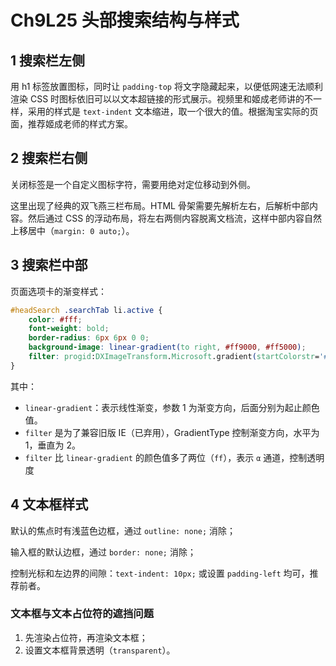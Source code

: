 # Ch9L25 头部搜索结构与样式



## 1 搜索栏左侧

用 h1 标签放置图标，同时让 `padding-top` 将文字隐藏起来，以便低网速无法顺利渲染 CSS 时图标依旧可以以文本超链接的形式展示。视频里和姬成老师讲的不一样，采用的样式是 `text-indent` 文本缩进，取一个很大的值。根据淘宝实际的页面，推荐姬成老师的样式方案。



## 2 搜索栏右侧

关闭标签是一个自定义图标字符，需要用绝对定位移动到外侧。

这里出现了经典的双飞燕三栏布局。HTML 骨架需要先解析左右，后解析中部内容。然后通过 CSS 的浮动布局，将左右两侧内容脱离文档流，这样中部内容自然上移居中（`margin: 0 auto;`）。



## 3 搜索栏中部

页面选项卡的渐变样式：

```css
#headSearch .searchTab li.active {
    color: #fff;
    font-weight: bold;
    border-radius: 6px 6px 0 0;
    background-image: linear-gradient(to right, #ff9000, #ff5000);
    filter: progid:DXImageTransform.Microsoft.gradient(startColorstr='#ffff9000', endColorstr='#ffff5000', GradientType=1);
}
```

其中：

- `linear-gradient`：表示线性渐变，参数 1 为渐变方向，后面分别为起止颜色值。
- `filter` 是为了兼容旧版 IE（已弃用），GradientType 控制渐变方向，水平为 1，垂直为 2。
- `filter` 比 `linear-gradient` 的颜色值多了两位（`ff`），表示 `α` 通道，控制透明度



## 4 文本框样式

默认的焦点时有浅蓝色边框，通过 `outline: none;` 消除；

输入框的默认边框，通过 `border: none;` 消除；

控制光标和左边界的间隙：`text-indent: 10px;` 或设置 `padding-left` 均可，推荐前者。



### 文本框与文本占位符的遮挡问题

1. 先渲染占位符，再渲染文本框；
2. 设置文本框背景透明（`transparent`）。